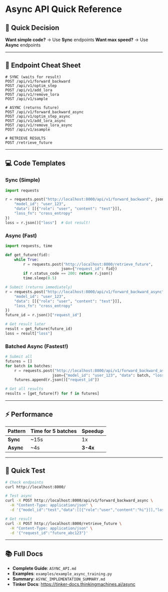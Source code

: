 # Async API Quick Reference

## 🎯 Quick Decision

**Want simple code?** → Use **Sync** endpoints
**Want max speed?** → Use **Async** endpoints

---

## 📖 Endpoint Cheat Sheet

```
# SYNC (waits for result)
POST /api/v1/forward_backward
POST /api/v1/optim_step
POST /api/v1/add_lora
POST /api/v1/remove_lora
POST /api/v1/sample

# ASYNC (returns future)
POST /api/v1/forward_backward_async
POST /api/v1/optim_step_async
POST /api/v1/add_lora_async
POST /api/v1/remove_lora_async
POST /api/v1/asample

# RETRIEVE RESULTS
POST /retrieve_future
```

---

## 💻 Code Templates

### Sync (Simple)
```python
import requests

r = requests.post("http://localhost:8000/api/v1/forward_backward", json={
    "model_id": "user_123",
    "data": [[{"role": "user", "content": "test"}]],
    "loss_fn": "cross_entropy"
})
loss = r.json()["loss"]  # Got result!
```

### Async (Fast)
```python
import requests, time

def get_future(fid):
    while True:
        r = requests.post("http://localhost:8000/retrieve_future",
                         json={"request_id": fid})
        if r.status_code == 200: return r.json()
        time.sleep(0.5)

# Submit (returns immediately)
r = requests.post("http://localhost:8000/api/v1/forward_backward_async", json={
    "model_id": "user_123",
    "data": [[{"role": "user", "content": "test"}]],
    "loss_fn": "cross_entropy"
})
future_id = r.json()["request_id"]

# Get result later
result = get_future(future_id)
loss = result["loss"]
```

### Batched Async (Fastest!)
```python
# Submit all
futures = []
for batch in batches:
    r = requests.post("http://localhost:8000/api/v1/forward_backward_async",
                     json={"model_id": "user_123", "data": batch, "loss_fn": "cross_entropy"})
    futures.append(r.json()["request_id"])

# Get all results
results = [get_future(f) for f in futures]
```

---

## ⚡ Performance

| Pattern | Time for 5 batches | Speedup |
|---------|-------------------|---------|
| **Sync** | ~15s | 1x |
| **Async** | ~4s | **3-4x** |

---

## 🧪 Quick Test

```bash
# Check endpoints
curl http://localhost:8000/

# Test async
curl -X POST http://localhost:8000/api/v1/forward_backward_async \
  -H "Content-Type: application/json" \
  -d '{"model_id":"test","data":[[{"role":"user","content":"hi"}]],"loss_fn":"cross_entropy"}'

# Get result
curl -X POST http://localhost:8000/retrieve_future \
  -H "Content-Type: application/json" \
  -d '{"request_id":"future_abc123"}'
```

---

## 📚 Full Docs

- **Complete Guide**: `ASYNC_API.md`
- **Examples**: `examples/example_async_training.py`
- **Summary**: `ASYNC_IMPLEMENTATION_SUMMARY.md`
- **Tinker Docs**: https://tinker-docs.thinkingmachines.ai/async
